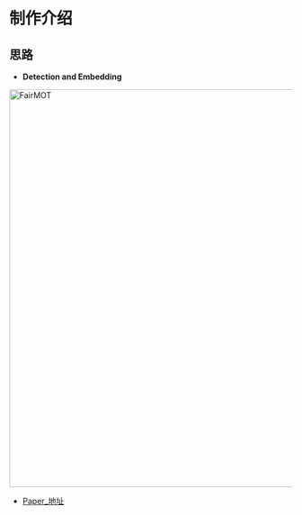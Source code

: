 制作介绍
===

思路
---

+ **Detection and Embedding**

<img width="707" alt="FairMOT" src="https://user-images.githubusercontent.com/73418195/122189832-d73d5e80-cec3-11eb-8b32-95ef7c8ea3b1.png">

+ [Paper_地址](https://arxiv.org/abs/2004.01888)
